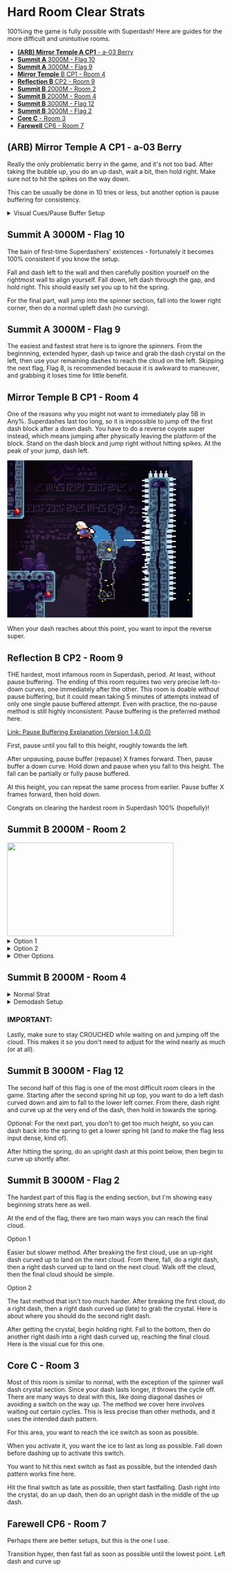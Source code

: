 # Hard Room Clear Strats

100%ing the game is fully possible with Superdash! Here are guides for the more difficult and unintuitive rooms.

   - [**(ARB) Mirror Temple A CP1** - a-03 Berry](#arb-mirror-temple-a-cp1---a-03-berry)
   - [**Summit A** 3000M - Flag 10](#summit-a-3000m---flag-10)
   - [**Summit A** 3000M - Flag 9](#summit-a-3000m---flag-9)
   - [**Mirror Temple** B CP1 - Room 4](#mirror-temple-b-cp1---room-4)
   - [**Reflection B** CP2 - Room 9](#reflection-b-cp2---room-9)
   - [**Summit B** 2000M - Room 2](#summit-b-2000m---room-2)
   - [**Summit B** 2000M - Room 4](#summit-b-2000m---room-4)
   - [**Summit B** 3000M - Flag 12](#summit-b-3000m---flag-12)
   - [**Summit B** 3000M - Flag 2](#summit-b-3000m---flag-2)
   - [**Core C** - Room 3](#core-c---room-3)
   - [**Farewell** CP6 - Room 7](#farewell-cp6---room-7)

 ## (ARB) Mirror Temple A CP1 - a-03 Berry

Really the only problematic berry in the game, and it's not too bad. After taking the bubble up, you do an up dash, wait a bit, then hold right. Make sure not to hit the spikes on the way down.

This can be usually be done in 10 tries or less, but another option is pause buffering for consistency.

   <details>
      <summary>Visual Cues/Pause Buffer Setup</summary>
   
### [Link: Pause Buffering Explanation (Version 1.4.0.0)](https://youtu.be/ZRGMMsY8QoI?t=404)

<img src="https://github.com/kivkivov/Celeste-Superdash-Resources/blob/main/(media)/5a_a-03_1.png" width="284" height="225"/>

Take the bubble up. Pause until this frame, then pause buffer an up dash.

<img src="https://github.com/kivkivov/Celeste-Superdash-Resources/blob/main/(media)/5a_a-03_2.png" width="284" height="225"/>

(Optional Visual Cue: Pause buffer until the bubble is separated/no longer touching the white point of the spinner (circled).)

![cue](https://github.com/kivkivov/Celeste-Superdash-Resources/blob/main/(media)/5a_a-03_3.png)

Continue to pause buffer until this frame, then pause buffer and hold right. Avoid the spinners on the way down too.

![cue](https://github.com/kivkivov/Celeste-Superdash-Resources/blob/main/(media)/5a_a-03_4.png)

(Optional Visual Cue: Pause buffer until Madeline is this far from the point of the spinner. For reference, the next frame has the top of Madeline's head touching the point/line.)

   </details>
   
 ## Summit A 3000M - Flag 10
 
 The bain of first-time Superdashers' existences - fortunately it becomes 100% consistent if you know the setup. 
 
 Fall and dash left to the wall and then carefully position yourself on the rightmost wall to align yourself. Fall down, left dash through the gap, and hold right. This should easily set you up to hit the spring.
 
 For the final part, wall jump into the spinner section, fall into the lower right corner, then do a normal upleft dash (no curving). 
 
 ## Summit A 3000M - Flag 9
 
 The easiest and fastest strat here is to ignore the spinners. From the beginnning, extended hyper, dash up twice and grab the dash crystal on the left, then use your remaining dashes to reach the cloud on the left. Skipping the next flag, Flag 8, is recommended because it is awkward to maneuver, and grabbing it loses time for little benefit.
 
 ## Mirror Temple B CP1 - Room 4
One of the reasons why you might not want to immediately play 5B in Any%. Superdashes last too long, so it is impossible to jump off the first dash block after a down dash. You have to do a reverse coyote super instead, which means jumping after physically leaving the platform of the block. Stand on the dash block and jump right without hitting spikes. At the peak of your jump, dash left.

<img src="https://github.com/kivkivov/Celeste-Superdash-Resources/blob/main/(media)/5bc1r4.png" width="428" height="363"/>

When your dash reaches about this point, you want to input the reverse super.
 
 ## Reflection B CP2 - Room 9
 
THE hardest, most infamous room in Superdash, period. At least, without pause buffering. The ending of this room requires two very precise left-to-down curves, one immediately after the other. This room is doable without pause buffering, but it could mean taking 5 minutes of attempts instead of only one single pause buffered attempt. Even with practice, the no-pause method is still highly inconsistent. Pause buffering is the preferred method here.

[Link: Pause Buffering Explanation (Version 1.4.0.0)](https://youtu.be/ZRGMMsY8QoI?t=404)

First, pause until you fall to this height, roughly towards the left. 

After unpausing, pause buffer (repause) X frames forward. Then, pause buffer a down curve. Hold down and pause when you fall to this height. The fall can be partially or fully pause buffered.

At this height, you can repeat the same process from earlier. Pause buffer X frames forward, then hold down.

Congrats on clearing the hardest room in Superdash 100% (hopefully)!

 ## Summit B 2000M - Room 2

<img src="https://github.com/kivkivov/Celeste-Superdash-Resources/blob/main/(media)/7b2000m2.webp" width="384" height="216"/>

   <details>
      <summary>Option 1</summary>

![gif](https://github.com/kivkivov/Celeste-Superdash-Resources/blob/main/(media)/7b2000m2.webp)
   
The hard part of this room is falling through the gap right before the end section. The beginning cycle shown here lets you enter the hard section as soon as possible, which is important. 

As soon as you up-right dash into the hard section, fall down to the lowest, leftmost area as shown here. On the right, I have hitboxes on to show that you have more room on the bottom left and top right than you may think.

Initiate a right dash, then begin to hold up when you reach the area indicated here.

Fall down, grab the block, and the rest of the room should be simple. This is the 'simplest' strat here but it may be more precise for some than Option 2.
   
   </details>

   <details>
      <summary>Option 2</summary>

Unlike in Option 1, the beginning cycle sets you up to enter the hard section as late as possible. When you enter the hard section, do a right dash curved down so that you hit the spring. Then, you can down dash and right dash to grab the side of the block safely.

   </details>

   <details>
      <summary>Other Options</summary>

Pretty difficult, so I wouldn't recommend. It's good if you hate curving maybe lol????? The idea is to grab the block at the right pixel, then demodash right, timed precisely before you are about to touch the spikes.

I don't think this is good but I might as well put it here.

   </details>

 ## Summit B 2000M - Room 4
 
   <details>
      <summary>Normal Strat</summary>

For the ending cloud of this room, you do a left dash curved down. For the second dash, you have two options.

**Right Dash Curved Up**
   
Start the dash from lower, and try to curve up later so you don't hit the spikes.

**Right Dash Curved Down**
   
Start the dash from higher so you can give your dash more time to curve down. When you land, dash down on the cloud so you don't slip off.

   </details>
   
   <details>
      <summary>Demodash Setup</summary>
   
Decent alternative to the normal strat.

Grab the highest Badeline orb, then fall back down and grab the higher block.
   
![cue](https://github.com/kivkivov/Celeste-Superdash-Resources/blob/main/(media)/7b2000m4.png)
   
Align on this pixel (Madeline's highest pixel is 3 pixels above the top of the block.). Do a max height wall jump. At the peak of the jump, demodash left, then dash down to stop yourself on the cloud.

   </details>

### **IMPORTANT:** 

Lastly, make sure to stay CROUCHED while waiting on and jumping off the cloud. This makes it so you don't need to adjust for the wind nearly as much (or at all).

 ## Summit B 3000M - Flag 12
 
 The second half of this flag is one of the most difficult room clears in the game. Starting after the second spring hit up top, you want to do a left dash curved down and aim to fall to the lower left corner. From there, dash right and curve up at the very end of the dash, then hold in towards the spring. 
 
 Optional: For the next part, you don't to get too much height, so you can dash back into the spring to get a lower spring hit (and to make the flag less input dense, kind of).
 
 After hitting the spring, do an upright dash at this point below, then begin to curve up shortly after.
 
 ## Summit B 3000M - Flag 2
 
 The hardest part of this flag is the ending section, but I'm showing easy beginning strats here as well.
 
 At the end of the flag, there are two main ways you can reach the final cloud.
 
 Option 1
 
 Easier but slower method. After breaking the first cloud, use an up-right dash curved up to land on the next cloud. From there, fall, do a right dash, then a right dash curved up to land on the next cloud. Walk off the cloud, then the final cloud should be simple.
 
 Option 2
 
The fast method that isn't too much harder. After breaking the first cloud, do a right dash, then a right dash curved up (late) to grab the crystal. Here is about where you should do the second right dash.
 
After getting the crystal, begin holding right. Fall to the bottom, then do another right dash into a right dash curved up, reaching the final cloud. Here is the visual cue for this one.
 
 ## Core C - Room 3 ##
 
 Most of this room is similar to normal, with the exception of the spinner wall dash crystal section. Since your dash lasts longer, it throws the cycle off. There are many ways to deal with this, like doing diagonal dashes or avoiding a switch on the way up. The method we cover here involves waiting out certain cycles. This is less precise than other methods, and it uses the intended dash pattern.
 
For this area, you want to reach the ice switch as soon as possible.

When you activate it, you want the ice to last as long as possible. Fall down before dashing up to activate this switch.

You want to hit this next switch as fast as possible, but the intended dash pattern works fine here.

Hit the final switch as late as possible, then start fastfalling. Dash right into the crystal, do an up dash, then do an upright dash in the middle of the up dash.





 
 ## Farewell CP6 - Room 7
 
 Perhaps there are better setups, but this is the one I use.
 
 Transition hyper, then fast fall as soon as possible until the lowest point. Left dash and curve up

